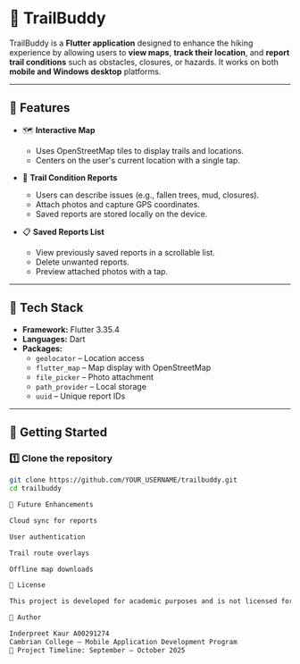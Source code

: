 # 🥾 TrailBuddy

TrailBuddy is a **Flutter application** designed to enhance the hiking experience by allowing users to **view maps**, **track their location**, and **report trail conditions** such as obstacles, closures, or hazards. It works on both **mobile and Windows desktop** platforms.

---

## 📱 Features

- 🗺 **Interactive Map**  
  - Uses OpenStreetMap tiles to display trails and locations.  
  - Centers on the user's current location with a single tap.

- 📝 **Trail Condition Reports**  
  - Users can describe issues (e.g., fallen trees, mud, closures).  
  - Attach photos and capture GPS coordinates.  
  - Saved reports are stored locally on the device.

- 📋 **Saved Reports List**  
  - View previously saved reports in a scrollable list.  
  - Delete unwanted reports.  
  - Preview attached photos with a tap.

---

## 🧰 Tech Stack

- **Framework:** Flutter 3.35.4  
- **Languages:** Dart  
- **Packages:**  
  - `geolocator` – Location access  
  - `flutter_map` – Map display with OpenStreetMap  
  - `file_picker` – Photo attachment  
  - `path_provider` – Local storage  
  - `uuid` – Unique report IDs  

---

## 🚀 Getting Started

### 1️⃣ Clone the repository
```bash
git clone https://github.com/YOUR_USERNAME/trailbuddy.git
cd trailbuddy

🧠 Future Enhancements

Cloud sync for reports

User authentication

Trail route overlays

Offline map downloads

📄 License

This project is developed for academic purposes and is not licensed for commercial distribution.

👤 Author

Inderpreet Kaur A00291274
Cambrian College — Mobile Application Development Program
📅 Project Timeline: September – October 2025
